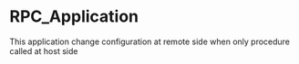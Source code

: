 # RPC_Application
This application change configuration at remote side when only procedure called at host side
